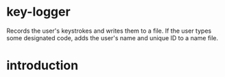 # key-logger
Records the user's keystrokes and writes them to a file. If the user types some designated code, adds the user's name and unique ID to a name file.

# introduction 
